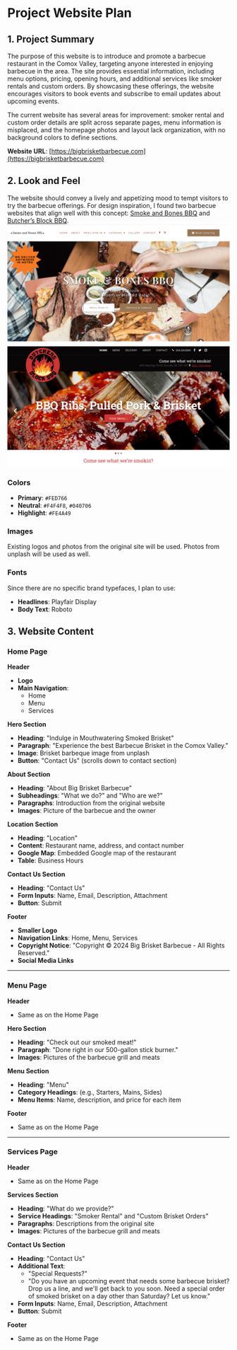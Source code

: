 # Project Website Plan


## 1. Project Summary

The purpose of this website is to introduce and promote a barbecue restaurant in the Comox Valley, targeting anyone interested in enjoying barbecue in the area. The site provides essential information, including menu options, pricing, opening hours, and additional services like smoker rentals and custom orders. By showcasing these offerings, the website encourages visitors to book events and subscribe to email updates about upcoming events.

The current website has several areas for improvement: smoker rental and custom order details are split across separate pages, menu information is misplaced, and the homepage photos and layout lack organization, with no background colors to define sections.

**Website URL**: [https://bigbrisketbarbecue.com](https://bigbrisketbarbecue.com)


## 2. Look and Feel

The website should convey a lively and appetizing mood to tempt visitors to try the barbecue offerings. For design inspiration, 
I found two barbecue websites that align well with this concept: [Smoke and Bones BBQ](https://smokeandbones.ca) and [Butcher’s Block BBQ](http://www.butchersblockbbq.com).
![Alt Smoke and Bones BBQ website](images/example1.png)
![Alt Butcher’s Block BBQ website](images/example2.png)

### Colors
- **Primary**: `#FED766`
- **Neutral**: `#F4F4F8`, `#040706`
- **Highlight**: `#FE4A49`

### Images
Existing logos and photos from the original site will be used. Photos from unplash will be used as well.

### Fonts
Since there are no specific brand typefaces, I plan to use:
- **Headlines**: Playfair Display
- **Body Text**: Roboto


## 3. Website Content

### Home Page

**Header**
- **Logo**
- **Main Navigation**:
  - Home
  - Menu
  - Services

**Hero Section**
- **Heading**: "Indulge in Mouthwatering Smoked Brisket"
- **Paragraph**: "Experience the best Barbecue Brisket in the Comox Valley."
- **Image**: Brisket barbeque image from unplash
- **Button**: "Contact Us" (scrolls down to contact section)

**About Section**
- **Heading**: "About Big Brisket Barbecue"
- **Subheadings**: "What we do?" and "Who are we?"
- **Paragraphs**: Introduction from the original website
- **Images**: Picture of the barbecue and the owner

**Location Section**
- **Heading**: "Location"
- **Content**: Restaurant name, address, and contact number
- **Google Map**: Embedded Google map of the restaurant
- **Table**: Business Hours

**Contact Us Section**
- **Heading**: "Contact Us"
- **Form Inputs**: Name, Email, Description, Attachment
- **Button**: Submit

**Footer**
- **Smaller Logo**
- **Navigation Links**: Home, Menu, Services
- **Copyright Notice**: "Copyright © 2024 Big Brisket Barbecue - All Rights Reserved."
- **Social Media Links**

---

### Menu Page

**Header**
- Same as on the Home Page

**Hero Section**
- **Heading**: "Check out our smoked meat!"
- **Paragraph**: "Done right in our 500-gallon stick burner."
- **Images**: Pictures of the barbecue grill and meats

**Menu Section**
- **Heading**: "Menu"
- **Category Headings**: (e.g., Starters, Mains, Sides)
- **Menu Items**: Name, description, and price for each item

**Footer**
- Same as on the Home Page

---

### Services Page

**Header**
- Same as on the Home Page

**Services Section**
- **Heading**: "What do we provide?"
- **Service Headings**: "Smoker Rental" and "Custom Brisket Orders"
- **Paragraphs**: Descriptions from the original site
- **Images**: Pictures of the barbecue grill and meats

**Contact Us Section**
- **Heading**: "Contact Us"
- **Additional Text**:
  - "Special Requests?"
  - "Do you have an upcoming event that needs some barbecue brisket? Drop us a line, and we'll get back to you soon. Need a special order of smoked brisket on a day other than Saturday? Let us know."
- **Form Inputs**: Name, Email, Description, Attachment
- **Button**: Submit

**Footer**
- Same as on the Home Page
